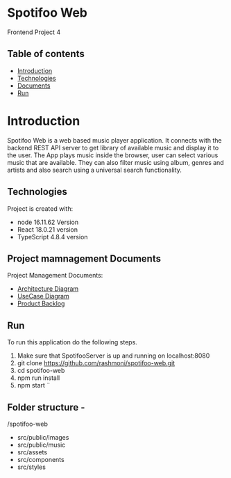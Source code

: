# Spotifoo Web
Frontend Project 4


## Table of contents
* [Introduction](#introduction)
* [Technologies](#technologies)
* [Documents](#documents)
* [Run](#run)


# Introduction
Spotifoo Web is a web based music player application. It connects with the backend REST API server to get library of available music and display it to the user.
The App plays music inside the browser, user can select various music that are available.
They can also filter music using album, genres and artists and also search using a universal search functionality.


## Technologies
Project is created with:
* node 16.11.62 Version
* React 18.0.21 version
* TypeScript 4.8.4 version

## Project mamnagement Documents
Project Management Documents:
- [Architecture Diagram](https://github.com/rashmoni/Spotifoo-web/blob/main/ProjectManagement/spotifoo-architecture.pdf)
- [UseCase Diagram](https://github.com/rashmoni/Spotifoo-web/blob/main/ProjectManagement/UseCaseDiagram.pdf)
- [Product Backlog](https://github.com/rashmoni/Spotifoo-web/blob/main/ProjectManagement/Product%20Backlog-Spotifoo.xlsx)

## Run
To run this application do the following steps.
1. Make sure that SpotifooServer is up and running on localhost:8080
2. git clone https://github.com/rashmoni/spotifoo-web.git
3. cd spotifoo-web
4. npm run install
5. npm start
¨
## Folder structure -
/spotifoo-web
- src/public/images
- src/public/music
- src/assets
- src/components
- src/styles
